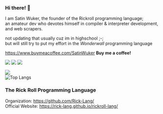 ### Hi there! 👋
I am Satin Wuker, the founder of the Rickroll programming language; <br>
an amateur dev who devotes himself in compiler & interpreter development, and web scrapers.

not updating that usually cuz im in highschool ;-; <br>
but will still try to put my effort in the *Wonderwall* programming language

https://www.buymeacoffee.com/SatinWuker
**Buy me a coffee!**

![](https://img.shields.io/discord/915760402195959861?color=green&label=discord)
![](https://img.shields.io/github/stars/SatinWuker?label=My%20Stars&color=red&style=social)
![](https://img.shields.io/github/stars/Rick-lang?label=Rick-lang%20Team%20Stars&logoColor=red&style=social)

![](https://github-readme-stats.vercel.app/api?username=SatinWuker&count_private=true)
<br>
![Top Langs](https://github-readme-stats.vercel.app/api/top-langs/?username=SatinWuker)

### The Rick Roll Programming Language
Organization: https://github.com/Rick-Lang/
<br>
Official Website: https://rick-lang.github.io/rickroll-lang/
